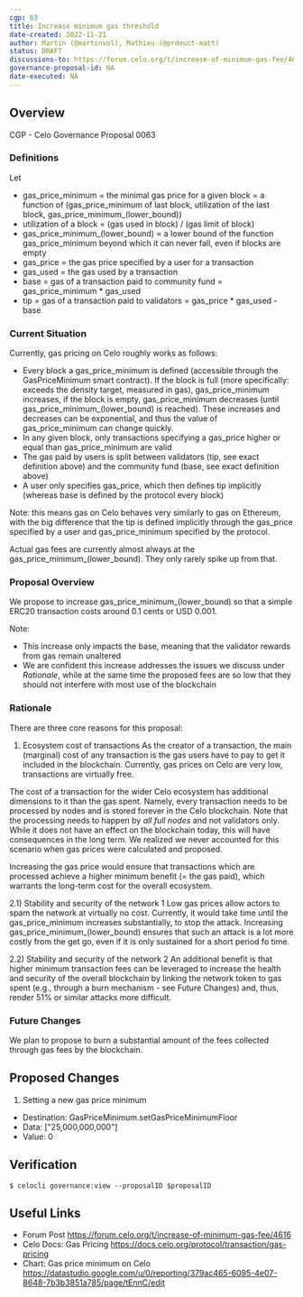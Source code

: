 ```yaml
---
cgp: 63
title: Increase minimum gas threshold
date-created: 2022-11-21
author: Martin (@martinvol), Mathieu (@prdouct-matt)
status: DRAFT
discussions-to: https://forum.celo.org/t/increase-of-minimum-gas-fee/4616
governance-proposal-id: NA
date-executed: NA
---
```

## Overview

CGP - Celo Governance Proposal 0063

### Definitions
Let 
* gas_price_minimum = the minimal gas price for a given block = a function of (gas_price_minimum of last block, utilization of the last block, gas_price_minimum_(lower_bound))
* utilization of a block = (gas used in block)  / (gas limit of block)
* gas_price_minimum_(lower_bound) = a lower bound of the function gas_price_minimum beyond which it can never fall, even if blocks are empty
* gas_price = the gas price specified by a user for a transaction
* gas_used = the gas used by a transaction
* base = gas of a transaction paid to community fund = gas_price_minimum * gas_used
* tip = gas of a transaction paid to validators = gas_price * gas_used - base

### Current Situation
Currently, gas pricing on Celo roughly works as follows: 
* Every block a gas_price_minimum is defined (accessible through the GasPriceMinimum smart contract). If the block is full (more specifically: exceeds the density target, measured in gas), gas_price_minimum increases, if the block is empty, gas_price_minimum decreases (until gas_price_minimum_(lower_bound) is reached). These increases and decreases can be exponential, and thus the value of gas_price_minimum can change quickly.
* In any given block, only transactions specifying a gas_price higher or equal than gas_price_minimum are valid
* The gas paid by users is split between validators (tip, see exact definition above) and the community fund (base, see exact definition above)
* A user only specifies gas_price, which then defines tip implicitly (whereas base is defined by the protocol every block)

Note: this means gas on Celo behaves very similarly to gas on Ethereum, with the big difference that the tip is defined implicitly through the gas_price specified by a user and gas_price_minimum specified by the protocol.

Actual gas fees are currently almost always at the gas_price_minimum_(lower_bound). They only rarely spike up from that.

### Proposal Overview
We propose to increase gas_price_minimum_(lower_bound) so that a simple ERC20 transaction costs around 0.1 cents or USD 0.001. 

Note: 
* This increase only impacts the base, meaning that the validator rewards from gas remain unaltered
* We are confident this increase addresses the issues we discuss under _Rationale_, while at the same time the proposed fees are so low that they should not interfere with most use of the blockchain

### Rationale
There are three core reasons for this proposal: 
1) Ecosystem cost of transactions
As the creator of a transaction, the main (marginal) cost of any transaction is the gas users have to pay to get it included in the blockchain. Currently, gas prices on Celo are very low, transactions are virtually free.

The cost of a transaction for the wider Celo ecosystem has additional dimensions to it than the gas spent. Namely, every transaction needs to be processed by nodes and is stored forever in the Celo blockchain. Note that the processing needs to happen by _all full nodes_ and not validators only. While it does not have an effect on the blockchain today, this will have consequences in the long term. We realized we never accounted for this scenario when gas prices were calculated and proposed.

Increasing the gas price would ensure that transactions which are processed achieve a higher minimum benefit (= the gas paid), which warrants the long-term cost for the overall ecosystem.

2.1) Stability and security of the network 1
Low gas prices allow actors to spam the network at virtually no cost. Currently, it would take time until the gas_price_minimum increases substantially, to stop the attack. Increasing gas_price_minimum_(lower_bound) ensures that such an attack is a lot more costly from the get go, even if it is only sustained for a short period fo time.

2.2) Stability and security of the network 2
An additional benefit is that higher minimum transaction fees can be leveraged to increase the health and security of the overall blockchain by linking the network token to gas spent (e.g., through a burn mechanism - see Future Changes) and, thus, render 51% or similar attacks more difficult.

### Future Changes
We plan to propose to burn a substantial amount of the fees collected through gas fees by the blockchain.

## Proposed Changes


1. Setting a new gas price minimum
  - Destination: GasPriceMinimum.setGasPriceMinimumFloor
  - Data: ["25,000,000,000"]
  - Value: 0

## Verification

`$ celocli governance:view --proposalID $proposalID`


## Useful Links

* Forum Post https://forum.celo.org/t/increase-of-minimum-gas-fee/4616
* Celo Docs: Gas Pricing https://docs.celo.org/protocol/transaction/gas-pricing
* Chart: Gas price minimum on Celo https://datastudio.google.com/u/0/reporting/379ac465-6095-4e07-8648-7b3b3851a785/page/tEnnC/edit
